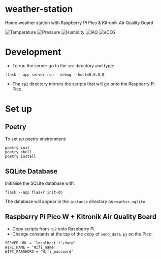 # weather-station
Home weather station with Raspberry Pi Pico &amp; Kitronik Air Quality Board

![Temperature](https://img.shields.io/badge/temperature-%C2%B0C-blue)
![Pressure](https://img.shields.io/badge/pressure-Pa-green)
![Humidity](https://img.shields.io/badge/humidity-％-yellow)
![IAQ](https://img.shields.io/badge/IAQ-orange)
![eCO2](https://img.shields.io/badge/eCO2-ppm-teal)

# Development

* To run the server go to the ```src``` directory and type:
```
flask --app server run --debug --host=0.0.0.0
```

* The ```rp2``` directory mirrors the scripts that will go onto the Raspberry Pi Pico. 

# Set up

## Poetry
To set up poetry environment:
```
poetry init
poetry shell
poetry install
```

## SQLite Database
Initialise the SQLite database with:
```
flask --app flaskr init-db
```
The database will appear in the `instance` directory as `weather.sqlite`

## Raspberry Pi Pico W + Kitronik Air Quality Board
* Copy scripts from ```rp2``` onto Raspberry Pi. 
* Change constants at the top of the copy of ```send_data.py``` on the Pico:
```
SERVER_URL = 'localhost'+'/data'
WIFI_NAME = 'Wifi_name'
WIFI_PASSWORD = 'Wifi_password'
```

